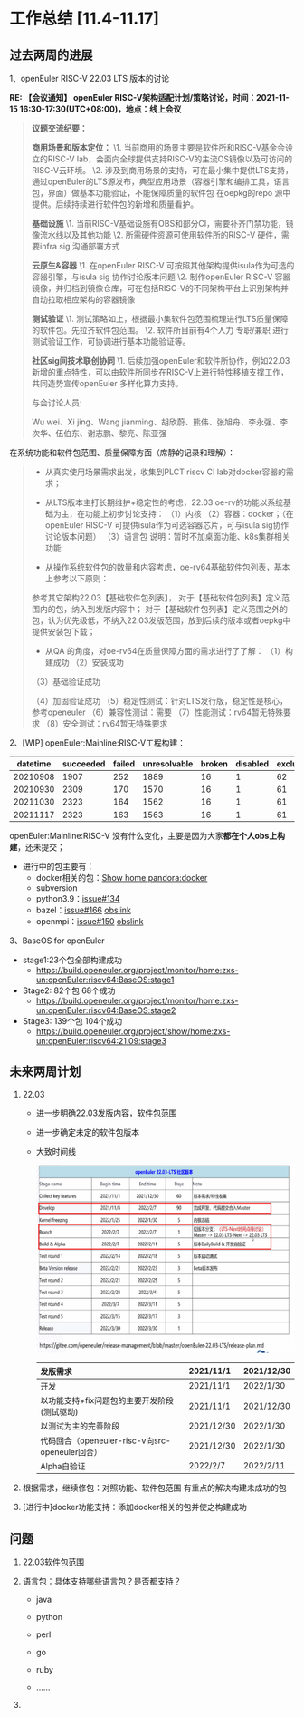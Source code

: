 # 工作总结 [11.4-11.17]

## 过去两周的进展

1、openEuler RISC-V 22.03 LTS 版本的讨论

**RE: 【会议通知】 openEuler RISC-V架构适配计划/策略讨论，时间：2021-11-15 16:30-17:30(UTC+08:00)，地点：线上会议**

>**议题交流纪要：**
>
>**商用场景和版本定位：**
>\1. 当前商用的场景主要是软件所和RISC-V基金会设立的RISC-V lab，会面向全球提供支持RISC-V的主流OS镜像以及可访问的RISC-V云环境。
>\2. 涉及到商用场景的支持，可在最小集中提供LTS支持，通过openEuler的LTS源发布，典型应用场景（容器引擎和编排工具，语言包，界面）做基本功能验证，不能保障质量的软件包 在oepkg的repo 源中提供。后续持续进行软件包的新增和质量看护。
>
>**基础设施**
>\1. 当前RISC-V基础设施有OBS和部分CI，需要补齐门禁功能，镜像流水线以及其他功能
>\2. 所需硬件资源可使用软件所的RISC-V 硬件，需要infra sig 沟通部署方式
>
>**云原生&容器**
>\1. 在openEuler RISC-V 可按照其他架构提供isula作为可选的容器引擎，与isula sig 协作讨论版本问题
>\2. 制作openEuler RISC-V 容器镜像，并归档到镜像仓库，可在包括RISC-V的不同架构平台上识别架构并自动拉取相应架构的容器镜像
>
>**测试验证**
>\1. 测试策略如上，根据最小集软件包范围梳理进行LTS质量保障的软件包。先拉齐软件包范围。
>\2. 软件所目前有4个人力 专职/兼职 进行测试验证工作，可协调进行基本功能验证等。
>
>**社区sig间技术联创协同**
>\1. 后续加强openEuler和软件所协作，例如22.03 新增的重点特性，可以由软件所同步在RISC-V上进行特性移植支撑工作，共同造势宣传openEuler 多样化算力支持。
>
>
>
>与会讨论人员:
>
> Wu wei、Xi jing、Wang jianming、胡欣蔚、熊伟、张旭舟、李永强、李次华、伍伯东、谢志鹏、黎亮、陈亚强
>
>



在系统功能和软件包范围、质量保障方面（席静的记录和理解）：

>- 从真实使用场景需求出发，收集到PLCT riscv CI lab对docker容器的需求；
>
>- 从LTS版本主打长期维护+稳定性的考虑，22.03 oe-rv的功能以系统基础为主，在功能上初步讨论支持：
> （1）内核
>  （2）容器：docker；（在openEuler RISC-V 可提供isula作为可选容器芯片，可与isula sig协作讨论版本问题）
>  （3）语言包
>  说明：暂时不加桌面功能、k8s集群相关功能
>
>- 从操作系统软件包的数量和内容考虑，oe-rv64基础软件包列表，基本上参考以下原则：
>
> 参考其它架构22.03【基础软件包列表】，
> 对于【基础软件包列表】定义范围内的包，纳入到发版内容中；
> 对于【基础软件包列表】定义范围之外的包，认为优先级低，不纳入22.03发版范围，放到后续的版本或者oepkg中提供安装包下载；
>
>- 从QA 的角度，对oe-rv64在质量保障方面的需求进行了了解：
> （1）构建成功
>  （2）安装成功
>  
>  （3）基础验证成功
>  
>  （4）加固验证成功
>  （5）稳定性测试：针对LTS发行版，稳定性是核心，参考openeuler
>  （6）兼容性测试：需要
>  （7）性能测试：rv64暂无特殊要求
>  （8）安全测试：rv64暂无特殊要求
>
>



2、[WIP] openEuler:Mainline:RISC-V工程构建：

| datetime | succeeded | failed | unresolvable | broken | disabled | excluded |
| -------- | --------- | ------ | ------------ | ------ | -------- | -------- |
| 20210908 | 1907      | 252    | 1889         | 16     | 1        | 62       |
| 20210930 | 2309      | 170    | 1570         | 16     | 1        | 61       |
| 20211030 | 2323  | 164    | 1562         | 16     | 1        | 61       |
| 20211117 | 2323  | 163   | 1563        | 16     | 1        | 61       |
openEuler:Mainline:RISC-V 没有什么变化，主要是因为大家**都在个人obs上构建**，还未提交；

- 进行中的包主要有：
  - docker相关的包：[Show home:pandora:docker](https://build.openeuler.org/project/show/home:pandora:docker)
  - subversion
  - python3.9：[issue#134](https://github.com/plctlab/openEuler-riscv/issues/134)
  - bazel：[issue#166](https://github.com/plctlab/openEuler-riscv/issues/166)  [obslink](https://build.openeuler.org/package/show/home:mc:branches:openEuler:Mainline:RISC-V/bazel)
  - openmpi：[issue#150](https://github.com/plctlab/openEuler-riscv/issues/150)  [obslink](https://build.openeuler.org/package/show/home:mc:branches:openEuler:Mainline:RISC-V/openmpi)

3、BaseOS for openEuler

- stage1:23个包全部构建成功
  - https://build.openeuler.org/project/monitor/home:zxs-un:openEuler:riscv64:BaseOS:stage1
- Stage2: 82个包 68个成功
  - https://build.openeuler.org/project/monitor/home:zxs-un:openEuler:riscv64:BaseOS:stage2
- Stage3: 139个包 104个成功
  - https://build.openeuler.org/project/show/home:zxs-un:openEuler:riscv64:21.09:stage3




## 未来两周计划

1. 22.03
   
   - 进一步明确22.03发版内容，软件包范围
   
   - 进一步确定未定的软件包版本
   
   - 大致时间线
   
     ![image-20211118091911807](images/image-20211118091911807.png)
   
     | 发版需求                                        | 2021/11/1  | 2021/12/30 |
     | ----------------------------------------------- | ---------- | ---------- |
     | 开发                                            | 2021/11/1  | 2022/1/30  |
     | 以功能支持+fix问题包的主要开发阶段(测试驱动)    | 2021/11/1  | 2021/12/30 |
     | 以测试为主的完善阶段                            | 2021/12/30 | 2022/1/30  |
     | 代码回合（openeuler-risc-v向src-openeuler回合） | 2021/12/30 | 2022/1/30  |
     | Alpha自验证                                     | 2022/2/7   | 2022/2/11  |
   
   
   
2. 根据需求，继续修包：对照功能、软件包范围 有重点的解决构建未成功的包

3. [进行中]docker功能支持：添加docker相关的包并使之构建成功



## 问题

1. 22.03软件包范围

2. 语言包：具体支持哪些语言包？是否都支持？

   - java

   - python

   - perl

   - go

   - ruby

   - ……

3. 






